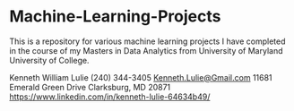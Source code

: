 # Machine-Learning-Projects

This is a repository for various machine learning projects I have completed in the course of my Masters in Data Analytics from University of Maryland University of College.  


Kenneth William Lulie
(240) 344-3405
Kenneth.Lulie@Gmail.com
11681 Emerald Green Drive
Clarksburg, MD 20871
https://www.linkedin.com/in/kenneth-lulie-64634b49/
